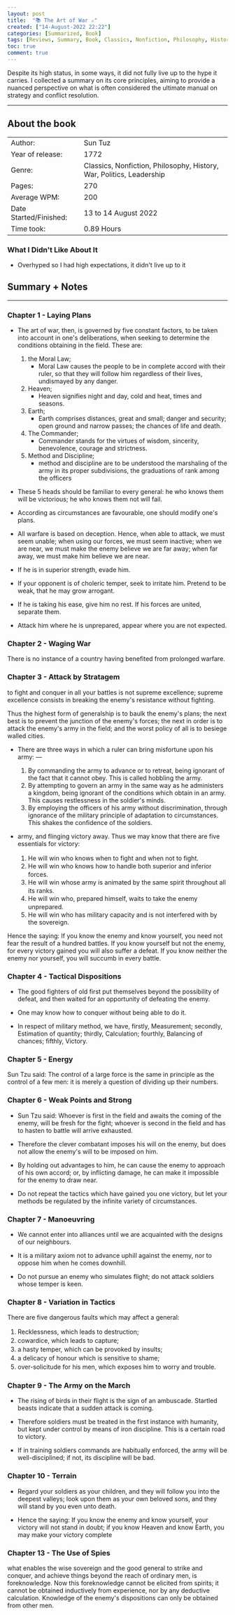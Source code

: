 ```yaml
---
layout: post
title:  "📚 The Art of War ⚔️"
created: ["14-August-2022 22:22"]
categories: [Summarized, Book]
tags: [Reviews, Summary, Book, Classics, Nonfiction, Philosophy, History, War, Politics, Leadership, "1772" ]
toc: true
comment: true
---
```


Despite its high status, in some ways, it did not fully live up to the hype it carries. I collected a summary on its core principles, aiming to provide a nuanced perspective on what is often considered the ultimate manual on strategy and conflict resolution.

---
## About the book

|                       |                                                                            |
| :---------------------- | :--------------------------------------------------------------------------- |
| Author:                | Sun Tuz                                                                 |
| Year of release:       | 1772                                                                    |
| Genre:                 | Classics, Nonfiction, Philosophy, History, War, Politics, Leadership |
| Pages:                 | 270                                                                         |
| Average WPM:           | 200                                                                         |
| Date Started/Finished: | 13 to 14 August 2022                                                        |
| Time took:             | 0.89 Hours                                                                  |

### What I Didn't Like About It
- Overhyped so I had high expectations, it didn't live up to it

## Summary + Notes
---
### Chapter 1 - Laying Plans

- The art of war, then, is governed by five constant factors, to be taken into account in one's deliberations, when seeking to determine the conditions obtaining in the field. These are: 
	1. the Moral Law;
		- Moral Law causes the people to be in complete accord with their ruler, so that they will follow him regardless of their lives, undismayed by any danger.
	2. Heaven;
		- Heaven signifies night and day, cold and heat, times and seasons.
	3. Earth; 
		- Earth comprises distances, great and small; danger and security; open ground and narrow passes; the chances of life and death.
	4. The Commander; 
		- Commander stands for the virtues of wisdom, sincerity, benevolence, courage and strictness.
	5. Method and Discipline;
		- method and discipline are to be understood the marshaling of the army in its proper subdivisions, the graduations of rank among the officers

- These 5 heads should be familiar to every general: he who knows them will be victorious; he who knows them not will fail.

- According as circumstances are favourable, one should modify one's plans.

- All warfare is based on deception. Hence, when able to attack, we must seem unable; when using our forces, we must seem inactive; when we are near, we must make the enemy believe we are far away; when far away, we must make him believe we are near.

- If he is in superior strength, evade him.

- If your opponent is of choleric temper, seek to irritate him. Pretend to be weak, that he may grow arrogant.

- If he is taking his ease, give him no rest. If his forces are united, separate them.

- Attack him where he is unprepared, appear where you are not expected.

### Chapter 2 - Waging War
There is no instance of a country having benefited from prolonged warfare.

### Chapter 3 - Attack by Stratagem

to fight and conquer in all your battles is not supreme excellence; supreme excellence consists in breaking the enemy's resistance without fighting.

Thus the highest form of generalship is to baulk the enemy's plans; the next best is to prevent the junction of the enemy's forces; the next in order is to attack the enemy's army in the field; and the worst policy of all is to besiege walled cities.

- There are three ways in which a ruler can bring misfortune upon his army: —
	1. By commanding the army to advance or to retreat, being ignorant of the fact that it cannot obey. This is called hobbling the army.
	2. By attempting to govern an army in the same way as he administers a kingdom, being ignorant of the conditions which obtain in an army. This causes restlessness in the soldier's minds.
	3. By employing the officers of his army without discrimination, through ignorance of the military principle of adaptation to circumstances. This shakes the confidence of the soldiers.

- army, and flinging victory away. Thus we may know that there are five essentials for victory:
	 1. He will win who knows when to fight and when not to fight.　 
	 2. He will win who knows how to handle both superior and inferior forces.　 
	 3. He will win whose army is animated by the same spirit throughout all its ranks.　 
	 4. He will win who, prepared himself, waits to take the enemy unprepared.　 
	 5. He will win who has military capacity and is not interfered with by the sovereign.

Hence the saying: If you know the enemy and know yourself, you need not fear the result of a hundred battles. If you know yourself but not the enemy, for every victory gained you will also suffer a defeat. If you know neither the enemy nor yourself, you will succumb in every battle.

### Chapter 4 - Tactical Dispositions

- The good fighters of old first put themselves beyond the possibility of defeat, and then waited for an opportunity of defeating the enemy.

- One may know how to conquer without being able to do it.

- In respect of military method, we have, firstly, Measurement; secondly, Estimation of quantity; thirdly, Calculation; fourthly, Balancing of chances; fifthly, Victory.

### Chapter 5 - Energy

Sun Tzu said: The control of a large force is the same in principle as the control of a few men: it is merely a question of dividing up their numbers.

### Chapter 6 - Weak Points and Strong

- Sun Tzu said: Whoever is first in the field and awaits the coming of the enemy, will be fresh for the fight; whoever is second in the field and has to hasten to battle will arrive exhausted.

- Therefore the clever combatant imposes his will on the enemy, but does not allow the enemy's will to be imposed on him.

- By holding out advantages to him, he can cause the enemy to approach of his own accord; or, by inflicting damage, he can make it impossible for the enemy to draw near.

- Do not repeat the tactics which have gained you one victory, but let your methods be regulated by the infinite variety of circumstances.

### Chapter 7 - Manoeuvring

- We cannot enter into alliances until we are acquainted with the designs of our neighbours.

- It is a military axiom not to advance uphill against the enemy, nor to oppose him when he comes downhill.

- Do not pursue an enemy who simulates flight; do not attack soldiers whose temper is keen.

### Chapter 8 - Variation in Tactics

There are five dangerous faults which may affect a general:
1. Recklessness, which leads to destruction;　 
2. cowardice, which leads to capture;　 
3. a hasty temper, which can be provoked by insults;　 
4. a delicacy of honour which is sensitive to shame;　 
5. over-solicitude for his men, which exposes him to worry and trouble.　

### Chapter 9 - The Army on the March

- The rising of birds in their flight is the sign of an ambuscade. Startled beasts indicate that a sudden attack is coming.

- Therefore soldiers must be treated in the first instance with humanity, but kept under control by means of iron discipline. This is a certain road to victory.

- If in training soldiers commands are habitually enforced, the army will be well-disciplined; if not, its discipline will be bad.

### Chapter 10 - Terrain

- Regard your soldiers as your children, and they will follow you into the deepest valleys; look upon them as your own beloved sons, and they will stand by you even unto death.

- Hence the saying: If you know the enemy and know yourself, your victory will not stand in doubt; if you know Heaven and know Earth, you may make your victory complete

### Chapter 13 - The Use of Spies

what enables the wise sovereign and the good general to strike and conquer, and achieve things beyond the reach of ordinary men, is foreknowledge. Now this foreknowledge cannot be elicited from spirits; it cannot be obtained inductively from experience, nor by any deductive calculation. Knowledge of the enemy's dispositions can only be obtained from other men.